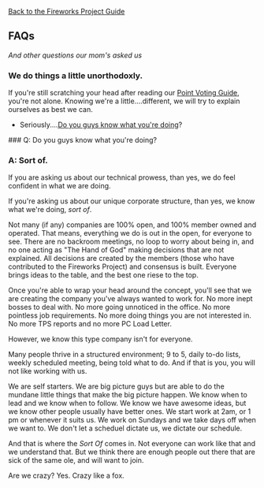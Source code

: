 [Back to the Fireworks Project Guide](overview)

FAQs
----
*And other questions our mom's asked us*

### We do things a little unorthodoxly.

If you're still scratching your head after reading our [Point Voting
Guide](voting/overview), you're not alone.  Knowing we're a
little....different, we will try to explain ourselves as best we can.

- Seriously....[Do you guys know what you're doing](faq#do_you_know_what_you_are_doing)? 


<a class="question" name="do_you_know_what_you_are_doing">
### Q: Do you guys know what you're doing?
<a>

### A: Sort of.

If you are asking us about our technical prowess, than yes, we do feel
confident in what we are doing. 

If you're asking us about our unique corporate structure, than yes, we know
what we're doing, *sort of*.  

Not many (if any) companies are 100% open, and 100% member owned and operated.  That means, everything we do is out in the open, for everyone to see. There are no backroom meetings, no loop to worry about being in, and no one acting as "The Hand of God" making decisions that are not explained.  All decisions are created by the members (those who have contributed to the Fireworks Project) and consensus is built.  Everyone brings ideas to the table, and the best one riese to the top.

Once you're able to wrap your head around the concept, you'll see that we are creating the company you've always wanted to work for.  No more inept bosses to deal with.  No more going unnoticed in the office. No more pointless job requirements. No more doing things you are not interested in.  No more TPS reports and no more PC Load Letter.  

However, we know this type company isn't for everyone.

Many people thrive in a structured environment; 9 to 5, daily to-do lists, weekly scheduled meeting, being told what to do.  And if that is you, you will not like working with us. 

We are self starters. We are big picture guys but are able to do the mundane little things that make the big picture happen.  We know when to lead and we know when to follow. We know we have awesome ideas, but we know other people usually have better ones. We start work at 2am, or 1 pm or whenever it suits us. We work on Sundays and we take days off when we want to.  We don't let a scheduel dictate us, we dictate our schedule.

And that is where the *Sort Of* comes in. Not everyone can work like that and we understand that. But we think there are enough people out there that are sick of the same ole, and will want to join.


Are we crazy? Yes. Crazy like a fox.


